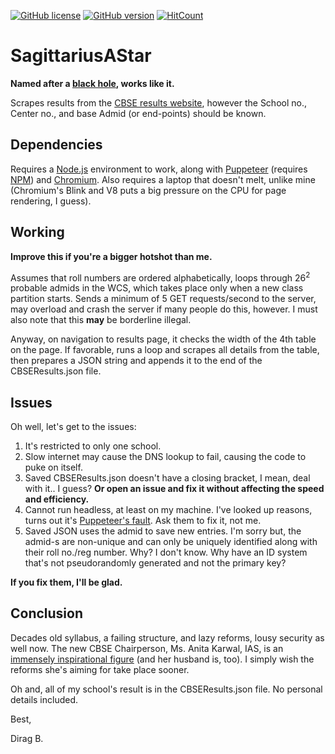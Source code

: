 [![GitHub license](https://img.shields.io/github/license/Naereen/StrapDown.js.svg)](https://github.com/diragb/SagittariusAStar/blob/master/LICENSE)
[![GitHub version](https://badge.fury.io/gh/Naereen%2FStrapDown.js.svg)](https://github.com/diragb/SagittariusAStar/blob/master/SagittariusAStar.js)
[![HitCount](http://hits.dwyl.io/Naereen/hits.svg)](https://github.com/diragb/SagittariusAStar/blob/master/SagittariusAStar.js)

# SagittariusAStar
<b>Named after a <a href="https://upload.wikimedia.org/wikipedia/commons/9/9f/Sagittarius_A%2A_black_hole_simulation.png">black hole</a>, works like it.</b>

Scrapes results from the <a href="http://cbseresults.nic.in/class12/Class12th19.htm">CBSE results website</a>, however the School no., Center no., and base Admid (or end-points) should be known.


## Dependencies
Requires a <a href="https://nodejs.org">Node.js</a> environment to work, along with <a href="https://developers.google.com/web/tools/puppeteer/">Puppeteer</a> (requires <a href="https://www.npmjs.com/get-npm">NPM</a>) and <a href="https://download-chromium.appspot.com/">Chromium</a>.
Also requires a laptop that doesn't melt, unlike mine (Chromium's Blink and V8 puts a big pressure on the CPU for page rendering, I guess).


## Working
<b>Improve this if you're a bigger hotshot than me.</b>

Assumes that roll numbers are ordered alphabetically, loops through 26<sup>2</sup> probable admids in the WCS, which takes place only when a new class partition starts.
Sends a minimum of 5 GET requests/second to the server, may overload and crash the server if many people do this, however. I must also note that this <b>may</b> be borderline illegal.

Anyway, on navigation to results page, it checks the width of the 4th table on the page. If favorable, runs a loop and scrapes all details from the table, then prepares a JSON string and appends it to the end of the CBSEResults.json file.


## Issues

Oh well, let's get to the issues:
1. It's restricted to only one school.
2. Slow internet may cause the DNS lookup to fail, causing the code to puke on itself.
3. Saved CBSEResults.json doesn't have a closing bracket, I mean, deal with it.. I guess? <b>Or open an issue and fix it without affecting the speed and efficiency.</b>
4. Cannot run headless, at least on my machine. I've looked up reasons, turns out it's <a href="https://github.com/GoogleChrome/puppeteer/issues/1718">Puppeteer's fault</a>. Ask them to fix it, not me.
5. Saved JSON uses the admid to save new entries. I'm sorry but, the admid-s are non-unique and can only be uniquely identified along with their roll no./reg number. Why? I don't know. Why have an ID system that's not pseudorandomly generated and not the primary key?

<b>If you fix them, I'll be glad.</b>

## Conclusion
Decades old syllabus, a failing structure, and lazy reforms, lousy security as well now. The new CBSE Chairperson, Ms. Anita Karwal, IAS, is an <a href="https://www.thebetterindia.com/112136/the-amazing-karwals/">immensely inspirational figure</a> (and her husband is, too). I simply wish the reforms she's aiming for take place sooner.

Oh and, all of my school's result is in the CBSEResults.json file. No personal details included.

Best,

Dirag B.
